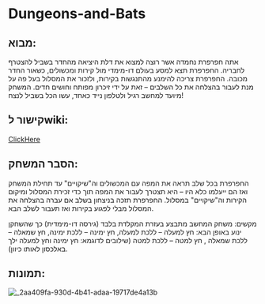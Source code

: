 # Dungeons-and-Bats

## מבוא:

אתה חפרפרת נחמדה אשר רוצה למצוא את דלת היציאה מהחדר בשביל להצטרף לחבריה.
החפרפרת תצא למסע בעולם דו-מימדי מול קירות ומכשולים, כשאור החדר מכובה. החפרפרת צריכה להימנע מהתנגשות בקירות, ולזכור את המסלול בעל פה על מנת לעבור בהצלחה את כל השלבים – זאת על ידי זיכרון מפותח וחושים חדים.
המשחק מיועד למחשב רגיל ולטלפון נייד כאחד, עשו הכל בשביל לנצח!


## קישור לwiki: 
[ClickHere](https://github.com/VideoGameTeam3/Dungeons-and-Bats/wiki)

## הסבר המשחק:

החפרפרת בכל שלב תראה את המפה עם המכשולים וה"שיקויים" עד תחילת המשחק ואז הם ייעלמו כלא היו – היא תצטרך לעבור את המפה תוך כדי זכירת המסלול ומיקום הקירות וה"שיקויים" במסלול.
החפרפרת תזכה בניצחון בשלב אם עברה בהצלחה את המסלול מבלי לפגוע בקירות ואז תעבור לשלב הבא.

מקשים:
משחק המחשב מתבצע בעזרת המקלדת בלבד (גירסה דו-מימדית) כך שהשחקן ינוע באופן הבא: חץ למעלה – ללכת למעלה, חץ ימינה – ללכת ימינה, חץ שמאלה – ללכת שמאלה , חץ למטה – ללכת למטה (שילובים לדוגמא: חץ ימינה וחץ למעלה ילך באלכסון לאותו כיוון).

## תמונות:

![_2aa409fa-930d-4b41-adaa-19717de4a13b](https://github.com/VideoGameTeam3/Dungeons-and-Rats/assets/118683420/494ce364-ed4a-4343-aa9f-ab3291dcbb29)








